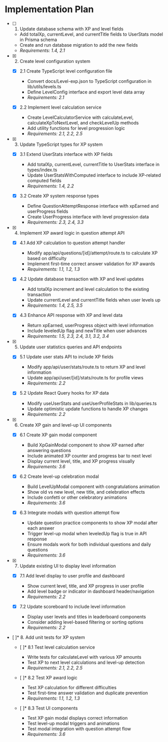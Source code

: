 # Implementation Plan

- [ ] 1. Update database schema with XP and level fields
  - Add totalXp, currentLevel, and currentTitle fields to UserStats model in Prisma schema
  - Create and run database migration to add the new fields
  - _Requirements: 1.4, 2.1_

- [x] 2. Create level configuration system
  - [x] 2.1 Create TypeScript level configuration file
    - Convert docs/Level-exp.json to TypeScript configuration in lib/utils/levels.ts
    - Define LevelConfig interface and export level data array
    - _Requirements: 2.1_
  
  - [x] 2.2 Implement level calculation service
    - Create LevelCalculatorService with calculateLevel, calculateXpToNextLevel, and checkLevelUp methods
    - Add utility functions for level progression logic
    - _Requirements: 2.1, 2.2, 2.5_

- [x] 3. Update TypeScript types for XP system
  - [x] 3.1 Extend UserStats interface with XP fields
    - Add totalXp, currentLevel, currentTitle to UserStats interface in types/index.ts
    - Update UserStatsWithComputed interface to include XP-related computed fields
    - _Requirements: 1.4, 2.2_
  
  - [x] 3.2 Create XP system response types
    - Define QuestionAttemptResponse interface with xpEarned and userProgress fields
    - Create UserProgress interface with level progression data
    - _Requirements: 2.3, 2.4, 3.3_

- [x] 4. Implement XP award logic in question attempt API
  - [x] 4.1 Add XP calculation to question attempt handler
    - Modify app/api/questions/[id]/attempt/route.ts to calculate XP based on difficulty
    - Implement first-time correct answer validation for XP awards
    - _Requirements: 1.1, 1.2, 1.3_
  
  - [x] 4.2 Update database transaction with XP and level updates
    - Add totalXp increment and level calculation to the existing transaction
    - Update currentLevel and currentTitle fields when user levels up
    - _Requirements: 1.4, 2.5, 3.5_
  
  - [x] 4.3 Enhance API response with XP and level data
    - Return xpEarned, userProgress object with level information
    - Include leveledUp flag and newTitle when user advances
    - _Requirements: 1.5, 2.3, 2.4, 3.1, 3.2, 3.4_

- [x] 5. Update user statistics queries and API endpoints
  - [x] 5.1 Update user stats API to include XP fields
    - Modify app/api/user/stats/route.ts to return XP and level information
    - Update app/api/user/[id]/stats/route.ts for profile views
    - _Requirements: 2.2_
  
  - [x] 5.2 Update React Query hooks for XP data
    - Modify useUserStats and useUserProfileStats in lib/queries.ts
    - Update optimistic update functions to handle XP changes
    - _Requirements: 2.2_

- [x] 6. Create XP gain and level-up UI components
  - [x] 6.1 Create XP gain modal component
    - Build XpGainModal component to show XP earned after answering questions
    - Include animated XP counter and progress bar to next level
    - Display current level, title, and XP progress visually
    - _Requirements: 3.6_
  
  - [x] 6.2 Create level-up celebration modal
    - Build LevelUpModal component with congratulations animation
    - Show old vs new level, new title, and celebration effects
    - Include confetti or other celebratory animations
    - _Requirements: 3.6_
  
  - [x] 6.3 Integrate modals with question attempt flow
    - Update question practice components to show XP modal after each answer
    - Trigger level-up modal when leveledUp flag is true in API response
    - Ensure modals work for both individual questions and daily questions
    - _Requirements: 3.6_

- [x] 7. Update existing UI to display level information
  - [x] 7.1 Add level display to user profile and dashboard
    - Show current level, title, and XP progress in user profile
    - Add level badge or indicator in dashboard header/navigation
    - _Requirements: 2.2_
  
  - [x] 7.2 Update scoreboard to include level information
    - Display user levels and titles in leaderboard components
    - Consider adding level-based filtering or sorting options
    - _Requirements: 2.2_

- [ ]* 8. Add unit tests for XP system
  - [ ]* 8.1 Test level calculation service
    - Write tests for calculateLevel with various XP amounts
    - Test XP to next level calculations and level-up detection
    - _Requirements: 2.1, 2.2, 2.5_
  
  - [ ]* 8.2 Test XP award logic
    - Test XP calculation for different difficulties
    - Test first-time answer validation and duplicate prevention
    - _Requirements: 1.1, 1.2, 1.3_
  
  - [ ]* 8.3 Test UI components
    - Test XP gain modal displays correct information
    - Test level-up modal triggers and animations
    - Test modal integration with question attempt flow
    - _Requirements: 3.6_